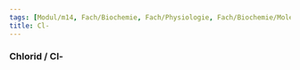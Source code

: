```yaml
---
tags: [Modul/m14, Fach/Biochemie, Fach/Physiologie, Fach/Biochemie/Molekül]
title: Cl-
---
```

### Chlorid / Cl-
